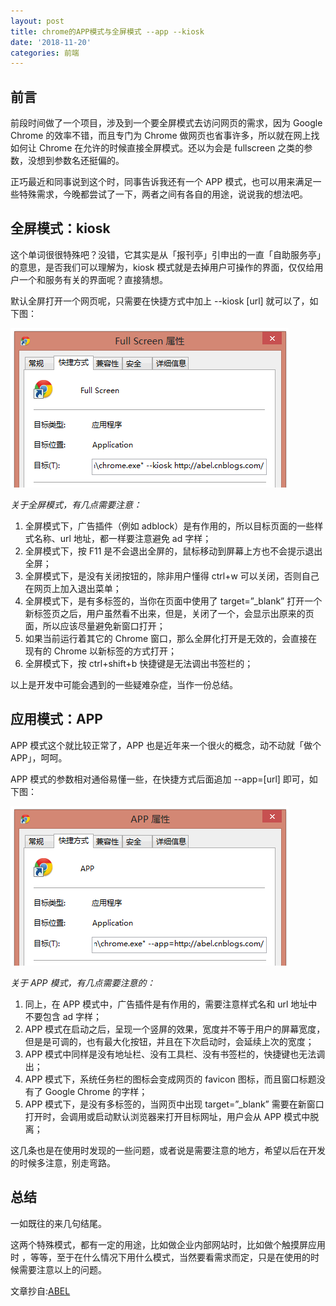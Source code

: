 ```yaml
---
layout: post
title: chrome的APP模式与全屏模式 --app --kiosk
date: '2018-11-20'
categories: 前端
---
```


## 前言

前段时间做了一个项目，涉及到一个要全屏模式去访问网页的需求，因为 Google Chrome 的效率不错，而且专门为 Chrome 做网页也省事许多，所以就在网上找如何让 Chrome 在允许的时候直接全屏模式。还以为会是 fullscreen 之类的参数，没想到参数名还挺偏的。

正巧最近和同事说到这个时，同事告诉我还有一个 APP 模式，也可以用来满足一些特殊需求，今晚都尝试了一下，两者之间有各自的用途，说说我的想法吧。

## 全屏模式：kiosk

这个单词很很特殊吧？没错，它其实是从「报刊亭」引申出的一直「自助服务亭」的意思，是否我们可以理解为，kiosk 模式就是去掉用户可操作的界面，仅仅给用户一个和服务有关的界面呢？直接猜想。

默认全屏打开一个网页呢，只需要在快捷方式中加上 --kiosk [url] 就可以了，如下图：

![全屏模式：kiosk](/image/2018-11-20-1-1.png)

*关于全屏模式，有几点需要注意：*

1. 全屏模式下，广告插件（例如 adblock）是有作用的，所以目标页面的一些样式名称、url 地址，都一样要注意避免 ad 字样； 
2. 全屏模式下，按 F11 是不会退出全屏的，鼠标移动到屏幕上方也不会提示退出全屏； 
3. 全屏模式下，是没有关闭按钮的，除非用户懂得 ctrl+w 可以关闭，否则自己在网页上加入退出菜单； 
4. 全屏模式下，是有多标签的，当你在页面中使用了 target=”_blank” 打开一个新标签页之后，用户虽然看不出来，但是，关闭了一个，会显示出原来的页面，所以应该尽量避免新窗口打开； 
5. 如果当前运行着其它的 Chrome 窗口，那么全屏化打开是无效的，会直接在现有的 Chrome 以新标签的方式打开； 
6. 全屏模式下，按 ctrl+shift+b 快捷键是无法调出书签栏的；


以上是开发中可能会遇到的一些疑难杂症，当作一份总结。

## 应用模式：APP

APP 模式这个就比较正常了，APP 也是近年来一个很火的概念，动不动就「做个APP」，呵呵。 

APP 模式的参数相对通俗易懂一些，在快捷方式后面追加 --app=[url] 即可，如下图：

![应用模式：APP](/image/2018-11-20-1-2.png)

*关于 APP 模式，有几点需要注意的：*

1. 同上，在 APP 模式中，广告插件是有作用的，需要注意样式名和 url 地址中不要包含 ad 字样； 
2. APP 模式在启动之后，呈现一个竖屏的效果，宽度并不等于用户的屏幕宽度，但是是可调的，也有最大化按钮，并且在下次启动时，会延续上次的宽度；
3. APP 模式中同样是没有地址栏、没有工具栏、没有书签栏的，快捷键也无法调出； 
4. APP 模式下，系统任务栏的图标会变成网页的 favicon 图标，而且窗口标题没有了 Google Chrome 的字样； 
5. APP 模式下，是没有多标签的，当网页中出现 target=”_blank” 需要在新窗口打开时，会调用或启动默认浏览器来打开目标网址，用户会从 APP 模式中脱离；

这几条也是在使用时发现的一些问题，或者说是需要注意的地方，希望以后在开发的时候多注意，别走弯路。

## 总结

一如既往的来几句结尾。 

这两个特殊模式，都有一定的用途，比如做企业内部网站时，比如做个触摸屏应用时
，等等，至于在什么情况下用什么模式，当然要看需求而定，只是在使用的时候需要注意以上的问题。

文章抄自:[ABEL](https://www.cnblogs.com/abel/p/3235839.html)